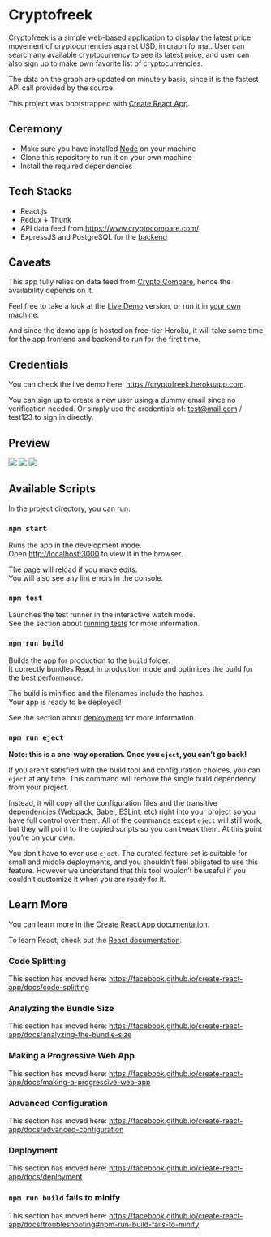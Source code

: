 # Cryptofreek

Cryptofreek is a simple web-based application to display the latest price movement of cryptocurrencies against USD, in graph format. User can search any available cryptocurrency to see its latest price, and user can also sign up to make pwn favorite list of cryptocurrencies.

The data on the graph are updated on minutely basis, since it is the fastest API call provided by the source.

This project was bootstrapped with [Create React App](https://github.com/facebook/create-react-app).

## Ceremony

- Make sure you have installed [Node](https://nodejs.org/download) on your machine
- Clone this repository to run it on your own machine
- Install the required dependencies

## Tech Stacks

- React.js 
- Redux + Thunk
- API data feed from https://www.cryptocompare.com/
- ExpressJS and PostgreSQL for the [backend](https://github.com/chorzkie/cryptofreek-backend)

## Caveats

This app fully relies on data feed from [Crypto Compare](https://www.cryptocompare.com/), hence the availability depends on it.

Feel free to take a look at the [Live Demo](https://cryptofreek.herokuapp.com/) version,
or run it in [your own machine](#ceremony).

And since the demo app is hosted on free-tier Heroku, it will take some time for the app frontend and backend to run for the first time.


## Credentials

You can check the live demo here: https://cryptofreek.herokuapp.com.

You can sign up to create a new user using a dummy email since no verification needed. Or simply use the credentials of: test@mail.com / test123 to sign in directly.

## Preview

[![](https://imgur.com/MwBerGt)](https://imgur.com/MwBerGt)
[![](https://imgur.com/neQN0yP)](https://imgur.com/neQN0yP)
[![](https://imgur.com/Z1dJnLH)](https://imgur.com/Z1dJnLH)

## Available Scripts

In the project directory, you can run:

### `npm start`

Runs the app in the development mode.<br />
Open [http://localhost:3000](http://localhost:3000) to view it in the browser.

The page will reload if you make edits.<br />
You will also see any lint errors in the console.

### `npm test`

Launches the test runner in the interactive watch mode.<br />
See the section about [running tests](https://facebook.github.io/create-react-app/docs/running-tests) for more information.

### `npm run build`

Builds the app for production to the `build` folder.<br />
It correctly bundles React in production mode and optimizes the build for the best performance.

The build is minified and the filenames include the hashes.<br />
Your app is ready to be deployed!

See the section about [deployment](https://facebook.github.io/create-react-app/docs/deployment) for more information.

### `npm run eject`

**Note: this is a one-way operation. Once you `eject`, you can’t go back!**

If you aren’t satisfied with the build tool and configuration choices, you can `eject` at any time. This command will remove the single build dependency from your project.

Instead, it will copy all the configuration files and the transitive dependencies (Webpack, Babel, ESLint, etc) right into your project so you have full control over them. All of the commands except `eject` will still work, but they will point to the copied scripts so you can tweak them. At this point you’re on your own.

You don’t have to ever use `eject`. The curated feature set is suitable for small and middle deployments, and you shouldn’t feel obligated to use this feature. However we understand that this tool wouldn’t be useful if you couldn’t customize it when you are ready for it.

## Learn More

You can learn more in the [Create React App documentation](https://facebook.github.io/create-react-app/docs/getting-started).

To learn React, check out the [React documentation](https://reactjs.org/).

### Code Splitting

This section has moved here: https://facebook.github.io/create-react-app/docs/code-splitting

### Analyzing the Bundle Size

This section has moved here: https://facebook.github.io/create-react-app/docs/analyzing-the-bundle-size

### Making a Progressive Web App

This section has moved here: https://facebook.github.io/create-react-app/docs/making-a-progressive-web-app

### Advanced Configuration

This section has moved here: https://facebook.github.io/create-react-app/docs/advanced-configuration

### Deployment

This section has moved here: https://facebook.github.io/create-react-app/docs/deployment

### `npm run build` fails to minify

This section has moved here: https://facebook.github.io/create-react-app/docs/troubleshooting#npm-run-build-fails-to-minify

